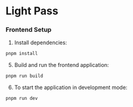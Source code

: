 # Light Pass

### Frontend Setup

1. Install dependencies:
```sh
pnpm install
```

5. Build and run the frontend application:
```sh
pnpm run build
```

6. To start the application in development mode:
```sh
pnpm run dev
```
